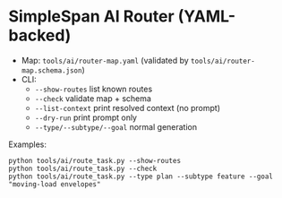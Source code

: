 # SimpleSpan AI Router (YAML-backed)
- Map: `tools/ai/router-map.yaml` (validated by `tools/ai/router-map.schema.json`)
- CLI:
  - `--show-routes` list known routes
  - `--check` validate map + schema
  - `--list-context` print resolved context (no prompt)
  - `--dry-run` print prompt only
  - `--type/--subtype/--goal` normal generation

Examples:
```
python tools/ai/route_task.py --show-routes
python tools/ai/route_task.py --check
python tools/ai/route_task.py --type plan --subtype feature --goal "moving-load envelopes"
```